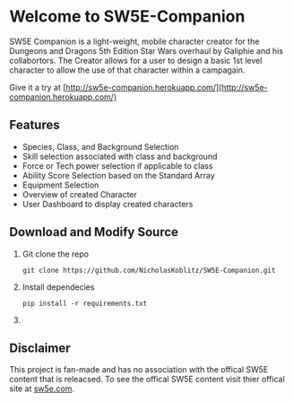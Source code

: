# Welcome to SW5E-Companion

SW5E Companion is a light-weight, mobile character creator for the Dungeons and Dragons 5th Edition Star Wars overhaul by Galiphie and his collabortors. The Creator allows for a user to design a basic 1st level character to allow the use of that character within a campagain.

Give it a try at [http://sw5e-companion.herokuapp.com/](http://sw5e-companion.herokuapp.com/)

## Features

- Species, Class, and Background Selection
- Skill selection associated with class and background
- Force or Tech power selection if applicable to class
- Ability Score Selection based on the Standard Array
- Equipment Selection
- Overview of created Character
- User Dashboard to display created characters

## Download and Modify Source

1. Git clone the repo

   ```
   git clone https://github.com/NicholasKoblitz/SW5E-Companion.git
   ```

2. Install dependecies

   ```
   pip install -r requirements.txt
   ```

3.

## Disclaimer

This project is fan-made and has no association with the offical SW5E content that is releacsed. To see the offical SW5E content visit thier offical site at [sw5e.com](https://sw5e.com/).
